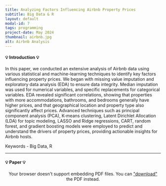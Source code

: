 ```yaml
---
title: Analyzing Factors Influencing Airbnb Property Prices
subtitle: Big Data & R
layout: default
modal-id: 7
tags: programming
project-date: May 2024
thumbnail: airbnb.jpg
alt: Airbnb Analysis
---
```


<html>
<head>
    <meta name="viewport" content="width=device-width, initial-scale=1.0">
    <style>
        /* Style for the PDF container */
        .pdf-container {
            overflow-y: auto;
            max-height: 500px;
            margin-top: 20px; /* Add margin to separate from the text */
        }
        /* Style for the iframe container */
        .iframe-container {
            width: 100%;
            max-width: 1000px; /* Limit maximum width */
            margin-top: 20px; /* Add margin to separate from the text */
        }
    </style>
</head>
<body>
    <h4>&#128161; Introduction &#128161;</h4>
    <p>In this paper, we conducted an extensive analysis of Airbnb data using various statistical and machine-learning techniques to identify key factors influencing property prices. We began with missing value imputation and exploratory data analysis (EDA) to ensure data integrity. Median imputation was used for numerical variables, and specific replacements for categorical variables. EDA revealed significant correlations, showing that properties with more accommodations, bathrooms, and bedrooms generally have higher prices, and that geographical location and property type also significantly affect prices. Advanced techniques such as principal component analysis (PCA), K-means clustering, Latent Dirichlet Allocation (LDA) for topic modeling, LASSO and Ridge regressions, CART, random forest, and gradient boosting models were employed to predict and understand the drivers of property prices, providing actionable insights for Airbnb hosts.</p>
    <p>Keywords - Big Data, R</p>
    <hr class="star-primary">
    <h4>&#128161; Paper &#128161;</h4>
    <!-- PDF container -->
    <div class="pdf-container" style="text-align: center;">
        <object data="img/portfolio/big_data_slide.pdf" width="640" height="480" type="application/pdf">
            <!-- Fallback message if the browser doesn't support PDF embedding -->
            Your browser doesn't support embedding PDF files. You can <a href="img/portfolio/big_data_slide.pdf">"download"</a> the PDF instead.
        </object>
    </div>
    <br>
</body>
</html>